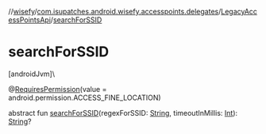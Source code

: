 //[wisefy](../../../index.md)/[com.isupatches.android.wisefy.accesspoints.delegates](../index.md)/[LegacyAccessPointsApi](index.md)/[searchForSSID](search-for-s-s-i-d.md)

# searchForSSID

[androidJvm]\

@[RequiresPermission](https://developer.android.com/reference/kotlin/androidx/annotation/RequiresPermission.html)(value = android.permission.ACCESS_FINE_LOCATION)

abstract fun [searchForSSID](search-for-s-s-i-d.md)(regexForSSID: [String](https://kotlinlang.org/api/latest/jvm/stdlib/kotlin/-string/index.html), timeoutInMillis: [Int](https://kotlinlang.org/api/latest/jvm/stdlib/kotlin/-int/index.html)): [String](https://kotlinlang.org/api/latest/jvm/stdlib/kotlin/-string/index.html)?
